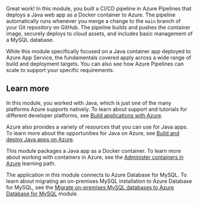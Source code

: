 Great work! In this module, you built a CI/CD pipeline in Azure Pipelines that deploys a Java web app  as a Docker container to Azure. The pipeline automatically runs whenever you merge a change to the `main` branch of your Git repository on GitHub. The pipeline builds and pushes the container image, securely deploys to cloud assets, and includes basic management of a MySQL database.

While this module specifically focused on a Java container app deployed to Azure App Service, the fundamentals covered apply across a wide range of build and deployment targets. You can also see how Azure Pipelines can scale to support your specific requirements.

## Learn more

In this module, you worked with Java, which is just one of the many platforms Azure supports natively. To learn about support and tutorials for different developer platforms, see [Build applications with Azure](https://azure.microsoft.com/developer/?azure-portal=true).

Azure also provides a variety of resources that you can use for Java apps. To learn more about the opportunities for Java on Azure, see [Build and deploy Java apps on Azure](https://azure.microsoft.com/develop/java/?azure-portal=true).

This module packages a Java app as a Docker container. To learn more about working with containers in Azure, see the [Administer containers in Azure](../../../paths/administer-containers-in-azure/index.yml?azure-portal=true) learning path.

The application in this module connects to Azure Database for MySQL. To learn about migrating an on-premises MySQL installation to Azure Database for MySQL, see the [Migrate on-premises MySQL databases to Azure Database for MySQL](/learn/modules/migrate-on-premises-mysql-databases/?azure-portal=true) module.
